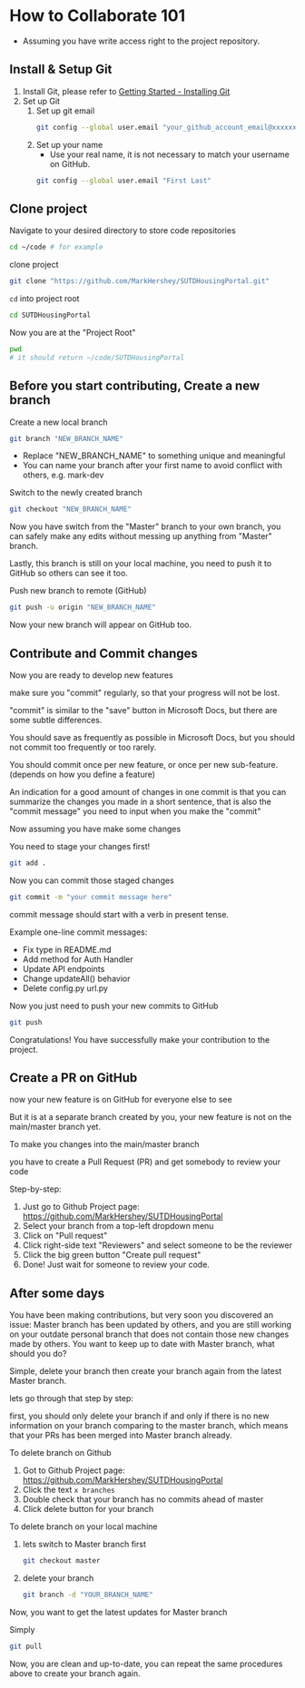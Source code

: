 # How to Collaborate 101

-   Assuming you have write access right to the project repository.

## Install & Setup Git

1. Install Git, please refer to [Getting Started - Installing Git](https://git-scm.com/book/en/v2/Getting-Started-Installing-Git)
2. Set up Git
    1. Set up git email
        ```bash
        git config --global user.email "your_github_account_email@xxxxxx.com"
        ```
    2. Set up your name
        - Use your real name, it is not necessary to match your username on GitHub.
        ```bash
        git config --global user.email "First Last"
        ```

## Clone project

Navigate to your desired directory to store code repositories

```bash
cd ~/code # for example
```

clone project

```bash
git clone "https://github.com/MarkHershey/SUTDHousingPortal.git"
```

`cd` into project root

```bash
cd SUTDHousingPortal
```

Now you are at the "Project Root"

```bash
pwd
# it should return ~/code/SUTDHousingPortal
```

## Before you start contributing, Create a new branch

Create a new local branch

```bash
git branch "NEW_BRANCH_NAME"
```

-   Replace "NEW_BRANCH_NAME" to something unique and meaningful
-   You can name your branch after your first name to avoid conflict with others, e.g. mark-dev

Switch to the newly created branch

```bash
git checkout "NEW_BRANCH_NAME"
```

Now you have switch from the "Master" branch to your own branch, you can safely make any edits without messing up anything from "Master" branch.

Lastly, this branch is still on your local machine, you need to push it to GitHub so others can see it too.

Push new branch to remote (GitHub)

```bash
git push -u origin "NEW_BRANCH_NAME"
```

Now your new branch will appear on GitHub too.

## Contribute and Commit changes

Now you are ready to develop new features

make sure you "commit" regularly, so that your progress will not be lost.

"commit" is similar to the "save" button in Microsoft Docs, but there are some subtle differences.

You should save as frequently as possible in Microsoft Docs, but you should not commit too frequently or too rarely.

You should commit once per new feature, or once per new sub-feature. (depends on how you define a feature)

An indication for a good amount of changes in one commit is that you can summarize the changes you made in a short sentence, that is also the "commit message" you need to input when you make the "commit"

Now assuming you have make some changes

You need to stage your changes first!

```bash
git add .
```

Now you can commit those staged changes

```bash
git commit -m "your commit message here"
```

commit message should start with a verb in present tense.

Example one-line commit messages:

-   Fix type in README.md
-   Add method for Auth Handler
-   Update API endpoints
-   Change updateAll() behavior
-   Delete config.py url.py

Now you just need to push your new commits to GitHub

```bash
git push
```

Congratulations! You have successfully make your contribution to the project.

## Create a PR on GitHub

now your new feature is on GitHub for everyone else to see

But it is at a separate branch created by you, your new feature is not on the main/master branch yet.

To make you changes into the main/master branch

you have to create a Pull Request (PR) and get somebody to review your code

Step-by-step:

1. Just go to Github Project page: https://github.com/MarkHershey/SUTDHousingPortal
2. Select your branch from a top-left dropdown menu
3. Click on "Pull request"
4. Click right-side text "Reviewers" and select someone to be the reviewer
5. Click the big green button "Create pull request"
6. Done! Just wait for someone to review your code.

## After some days

You have been making contributions, but very soon you discovered an issue: Master branch has been updated by others, and you are still working on your outdate personal branch that does not contain those new changes made by others. You want to keep up to date with Master branch, what should you do?

Simple, delete your branch then create your branch again from the latest Master branch.

lets go through that step by step:

first, you should only delete your branch if and only if there is no new information on your branch comparing to the master branch, which means that your PRs has been merged into Master branch already.

To delete branch on Github

1. Got to Github Project page: https://github.com/MarkHershey/SUTDHousingPortal
2. Click the text `x branches`
3. Double check that your branch has no commits ahead of master
4. Click delete button for your branch

To delete branch on your local machine

1. lets switch to Master branch first

    ```bash
    git checkout master
    ```

2. delete your branch

    ```bash
    git branch -d "YOUR_BRANCH_NAME"
    ```

Now, you want to get the latest updates for Master branch

Simply

```bash
git pull
```

Now, you are clean and up-to-date, you can repeat the same procedures above to create your branch again.
